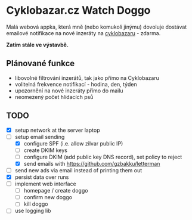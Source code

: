 # Cyklobazar.cz Watch Doggo

Malá webová appka, která mně (nebo komukoli jinýmu) dovoluje dostávat emailové notifikace na nové inzeráty na [cyklobazaru](https://www.cyklobazar.cz/) - zdarma.

**Zatím stále ve výstavbě.**

## Plánované funkce

- libovolné filtrování inzerátů, tak jako přímo na Cyklobazaru
- volitelná frekvence notifikací - hodina, den, týden
- upozornění na nové inzeráty přímo do mailu
- neomezený počet hlídacích psů

## TODO

- [x] setup network at the server laptop
- [ ] setup email sending
  - [x] configure SPF (i.e. allow zilvar public IP)
  - [ ] create DKIM keys
  - [ ] configure DKIM (add public key DNS record), set policy to reject
  - [x] send emails with https://github.com/gzbakku/letterman
- [ ] send new ads via email instead of printing them out
- [x] persist data over runs
- [ ] implement web interface
  - [ ] homepage / create doggo
  - [ ] confirm new doggo
  - [ ] kill doggo
- [ ] use logging lib

